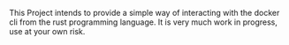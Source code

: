 This Project intends to provide a simple way of interacting with the docker cli from the rust programming language. It is very much work in progress, use at your own risk.
